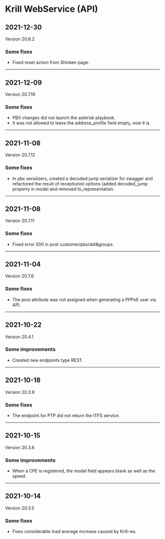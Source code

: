 # Krill WebService (API)

## 2021-12-30
Version 20.8.2

### Some fixes

<ul><li>Fixed reset action from Shinken page.</li></ul>

---

## 2021-12-09
Version 20.7.19

### Some fixes

<ul><li>PBX changes did not launch the asterisk playbook.</li><li>It was not allowed to leave the address_profile field empty, now it is.</li></ul>

---

## 2021-11-08
Version 20.7.12

### Some fixes

<ul><li>In pbx serializers, created a decoded jump serializer for swagger and refactored the result of receptionist options (added decoded_jump property in model and removed to_representation.</li></ul>

---

## 2021-11-08
Version 20.7.11

### Some fixes

<ul><li>Fixed error 500 in post customer/pbx/ddi&groups.</li></ul>

---

## 2021-11-04
Version 20.7.6

### Some fixes

<ul><li>The pool attribute was not assigned when generating a PPPoE user via API.</li></ul>

---

## 2021-10-22
Version 20.4.1

### Some improvements

<ul><li>Created new endpoints type REST.</li></ul>

---

## 2021-10-18
Version 20.3.9

### Some fixes

<ul><li>The endpoint for PTP did not return the ITFS service.</li></ul>

---

## 2021-10-15
Version 20.3.6

### Some improvements

<ul><li>When a CPE is registered, the model field appears blank as well as the speed.</li></ul>

---

## 2021-10-14
Version 20.3.5

### Some fixes

<ul><li>Fixes considerable load average increase caused by Krill-ws.</li></ul>

